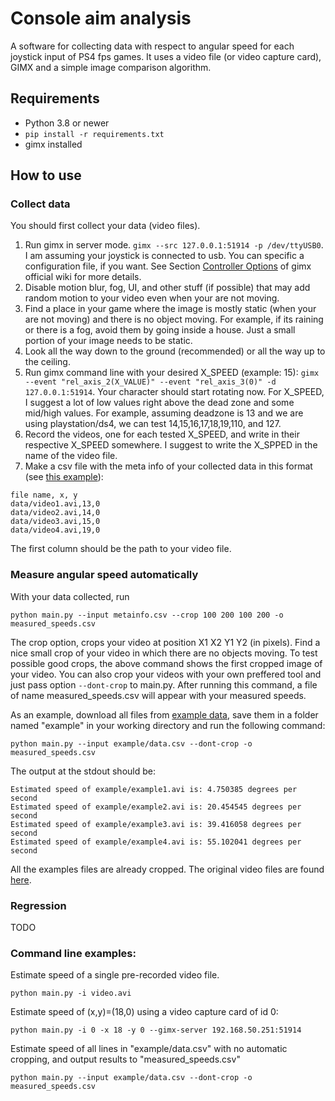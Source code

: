 # Console aim analysis
A software for collecting data with respect to angular speed for each joystick input of PS4 fps games.
It uses a video file (or video capture card), GIMX and a simple image comparison algorithm.


## Requirements
- Python 3.8 or newer
- `pip install -r requirements.txt`
- gimx installed

## How to use
### Collect data
You should first collect your data (video files).
1. Run gimx in server mode. `gimx --src 127.0.0.1:51914 -p /dev/ttyUSB0`. I am assuming your joystick is connected to usb. You can specific a configuration file, if you want. See Section [Controller Options](https://gimx.fr/wiki/index.php?title=Command_line) of gimx official wiki for more details.
2. Disable motion blur, fog, UI, and other stuff (if possible) that may add random motion to your video even when your are not moving.
3. Find a place in your game where the image is mostly static (when your are not moving) and there is no object moving. For example, if its raining or there is a fog, avoid them by going inside a house. Just a small portion of your image needs to be static.
4. Look all the way down to the ground (recommended) or all the way up to the ceiling. 
5. Run gimx command line with your desired X_SPEED (example: 15): `gimx --event "rel_axis_2(X_VALUE)" --event "rel_axis_3(0)" -d 127.0.0.1:51914`. Your character should start rotating now. For X_SPEED, I suggest a lot of low values right above the dead zone and some mid/high values. For example, assuming deadzone is 13 and we are using playstation/ds4, we can test 14,15,16,17,18,19,110, and 127.
6. Record the videos, one for each tested X_SPEED, and write in their respective X_SPEED somewhere. I suggest to write the X_SPPED in the name of the video file.
7. Make a csv file with the meta info of your collected data in this format (see [this example](https://drive.google.com/drive/u/0/folders/1FuS7wlk8MzDVKK0Us2UqGMjYV5WFslC3)): 
```
file name, x, y
data/video1.avi,13,0
data/video2.avi,14,0
data/video3.avi,15,0
data/video4.avi,19,0
```
The first column should be the path to your video file.

### Measure angular speed automatically
With your data collected, run
```
python main.py --input metainfo.csv --crop 100 200 100 200 -o measured_speeds.csv
```
The crop option, crops your video at position X1 X2 Y1 Y2 (in pixels). Find a nice small crop of your video in which there are no objects moving. To test possible good crops, the above command shows the first cropped image of your video. You can also crop your videos with your own preffered tool and just pass option `--dont-crop` to main.py.
After running this command, a file of name measured_speeds.csv will appear with your measured speeds.

As an example, download all files from [example data](https://drive.google.com/drive/folders/1FuS7wlk8MzDVKK0Us2UqGMjYV5WFslC3?usp=sharing), save them in a folder named "example" in your working directory and run the following command:
```
python main.py --input example/data.csv --dont-crop -o measured_speeds.csv 
```
The output at the stdout should be:
```
Estimated speed of example/example1.avi is: 4.750385 degrees per second
Estimated speed of example/example2.avi is: 20.454545 degrees per second
Estimated speed of example/example3.avi is: 39.416058 degrees per second
Estimated speed of example/example4.avi is: 55.102041 degrees per second
```
All the examples files are already cropped. The original video files are found [here](https://drive.google.com/drive/folders/1A5IAhOi6PSwN49-yJ0K6AAsIlY1M1sT4?usp=sharing).

### Regression
TODO

### Command line examples:
Estimate speed of a single pre-recorded video file.
```
python main.py -i video.avi
```

Estimate speed of (x,y)=(18,0) using a video capture card of id 0:
```
python main.py -i 0 -x 18 -y 0 --gimx-server 192.168.50.251:51914
```

Estimate speed of all lines in "example/data.csv" with no automatic cropping, and output results to "measured_speeds.csv"
```
python main.py --input example/data.csv --dont-crop -o measured_speeds.csv 
```

